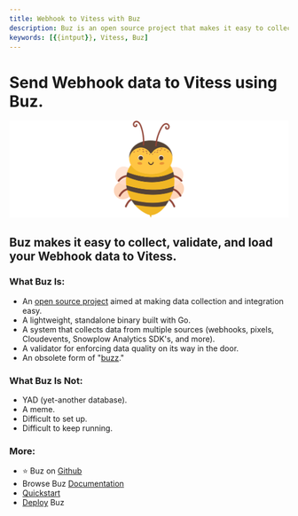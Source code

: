 ```yaml
---
title: Webhook to Vitess with Buz
description: Buz is an open source project that makes it easy to collect, validate, and load Webhook data to Vitess.
keywords: [{{intput}}, Vitess, Buz]
---
```


# Send Webhook data to Vitess using Buz.

![buzz](../../../static/img/buzz.png)


## Buz makes it easy to collect, validate, and load your Webhook data to Vitess.


### What Buz Is:

- An [open source project](https://github.com/silverton-io/buz) aimed at making data collection and integration easy.
- A lightweight, standalone binary built with Go.
- A system that collects data from multiple sources (webhooks, pixels, Cloudevents, Snowplow Analytics SDK's, and more).
- A validator for enforcing data quality on its way in the door.
- An obsolete form of "[buzz](https://www.merriam-webster.com/dictionary/buzz)."


### What Buz Is Not:

- YAD (yet-another database).
- A meme.
- Difficult to set up.
- Difficult to keep running.


### More:
- ⭐ Buz on [Github](https://github.com/silverton-io/buz)
- Browse Buz [Documentation](/)
- [Quickstart](/examples/quickstart)
- [Deploy](category/deploying-buz) Buz

